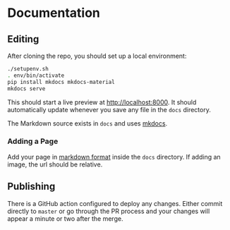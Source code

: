 # Documentation

## Editing

After cloning the repo, you should set up a local environment:

```bash
./setupenv.sh
. env/bin/activate
pip install mkdocs mkdocs-material
mkdocs serve
```

This should start a live preview at [http://localhost:8000](http://localhost:8000).
It should automatically update whenever you save any file in the `docs`
directory.

The Markdown source exists in `docs` and uses [mkdocs](https://www.mkdocs.org/).

### Adding a Page

Add your page in [markdown format](https://www.mkdocs.org/user-guide/writing-your-docs/#writing-with-markdown)
inside the `docs` directory. If adding an image, the url should be relative.

## Publishing

There is a GitHub action configured to deploy any changes.
Either commit directly to `master` or go through the PR process and your
changes will appear a minute or two after the merge.
